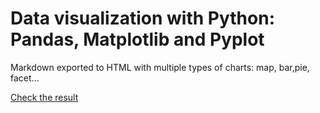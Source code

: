 # Data visualization with Python: Pandas, Matplotlib and Pyplot

Markdown exported to HTML with multiple types of charts: map, bar,pie, facet...

[Check the result](https://ggarciagrau.github.io/data-visualization-pandas-matplotlib-pyplot/)
